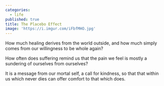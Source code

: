 ```yaml
---
categories:
  - life
published: true
title: The Placebo Effect
image: 'https://i.imgur.com/iFbfMHO.jpg'
---
```

How much healing
derives from the world outside,
and how much simply comes
from our willingness
to be whole again?

How often
does suffering remind us
that the pain we feel
is mostly a sundering
of ourselves
from ourselves?

It is a message
from our mortal self,
a call for kindness,
so that that within us
which never dies
can offer comfort
to that which does.
